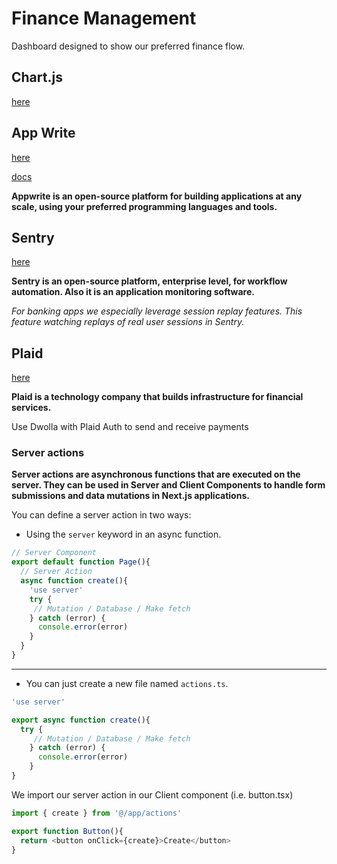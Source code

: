 # Finance Management

Dashboard designed to show our preferred finance flow.

## Chart.js

[here](https://www.chartjs.org/)

## App Write

[here](https://appwrite.io/)

[docs](https://appwrite.io/docs)

**Appwrite is an open-source platform for building applications at any scale, using your preferred programming languages and tools.**

## Sentry

[here](https://sentry.io/welcome/?utm_source=google&utm_medium=cpc&utm_id={20403208976}&utm_campaign=Google_Search_Brand_SentryKW_ROW_Alpha&utm_content=g&utm_term=sentry)

**Sentry is an open-source platform, enterprise level, for workflow automation. Also it is an application monitoring software.**

_For banking apps we especially leverage session replay features. This feature watching replays of real user sessions in Sentry._

## Plaid

[here](https://plaid.com/)

**Plaid is a technology company that builds infrastructure for financial services.**

Use Dwolla with Plaid Auth to send and receive payments

### Server actions

**Server actions are asynchronous functions that are executed on the server. They can be used in Server and Client Components to handle form submissions and data mutations in Next.js applications.**

You can define a server action in two ways:

- Using the `server` keyword in an async function.

```ts
// Server Component
export default function Page(){
  // Server Action
  async function create(){
    'use server'
    try {
     // Mutation / Database / Make fetch
    } catch (error) {
      console.error(error)
    }
  }
}
```

---

- You can just create a new file named `actions.ts`.

```ts
'use server'

export async function create(){
  try {
     // Mutation / Database / Make fetch
    } catch (error) {
      console.error(error)
    }
}
```

We import our server action in our Client component (i.e. button.tsx)

```ts
import { create } from '@/app/actions'

export function Button(){
  return <button onClick={create}>Create</button>
}
```
